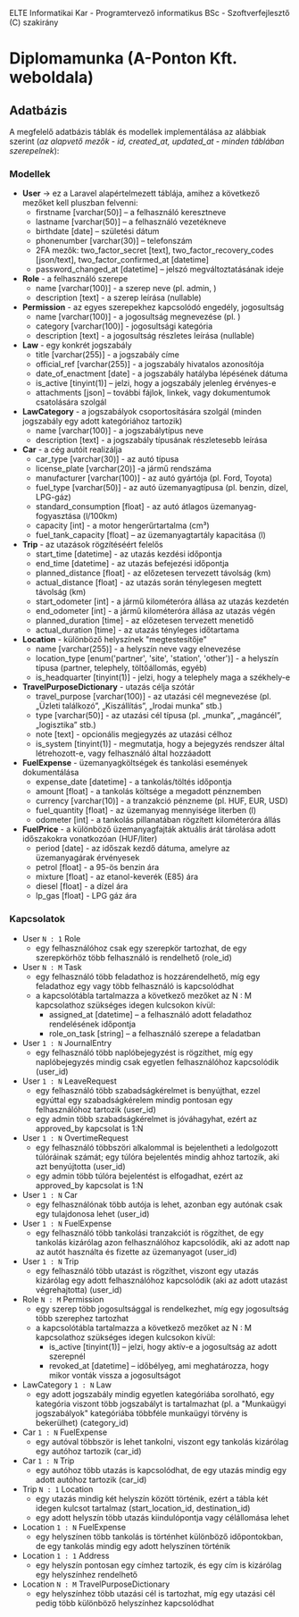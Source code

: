 ELTE Informatikai Kar - Programtervező informatikus BSc - Szoftverfejlesztő (C) szakirány
# Diplomamunka (A-Ponton Kft. weboldala)

## Adatbázis
A megfelelő adatbázis táblák és modellek implementálása az alábbiak szerint (*az alapvető mezők - id, created_at, updated_at - minden táblában szerepelnek*):
### Modellek
* **User**
  -> ez a Laravel alapértelmezett táblája, amihez a következő mezőket kell pluszban felvenni:   
    * firstname [varchar(50)] – a felhasználó keresztneve
    * lastname [varchar(50)] – a felhasználó vezetékneve
    * birthdate [date] – születési dátum
    * phonenumber [varchar(30)] – telefonszám
    * 2FA mezők: two_factor_secret [text], two_factor_recovery_codes [json/text], two_factor_confirmed_at [datetime]
    * password_changed_at [datetime] – jelszó megváltoztatásának ideje
* **Role** - a felhasználó szerepe
  * name [varchar(100)] - a szerep neve (pl. admin, )
  * description [text] - a szerep leírása (nullable)
* **Permission** - az egyes szerepekhez kapcsolódó engedély, jogosultság
  * name [varchar(100)] - a jogosultság megnevezése (pl. )
  * category [varchar(100)] - jogosultsági kategória
  * description [text] - a jogosultság részletes leírása (nullable)
* **Law** - egy konkrét jogszabály
  * title [varchar(255)] - a jogszabály címe
  * official_ref [varchar(255)] - a jogszabály hivatalos azonosítója
  * date_of_enactment [date] - a jogszabály hatályba lépésének dátuma
  * is_active [tinyint(1)] – jelzi, hogy a jogszabály jelenleg érvényes-e
  * attachments [json] – további fájlok, linkek, vagy dokumentumok csatolására szolgál
* **LawCategory** - a jogszabályok csoportosítására szolgál (minden jogszabály egy adott kategóriához tartozik)
  * name [varchar(100)] - a jogszabálytípus neve
  * description [text] - a jogszabály típusának részletesebb leírása
* **Car** - a cég autóit realizálja
  * car_type [varchar(30)] - az autó típusa
  * license_plate [varchar(20)] -a jármű rendszáma
  * manufacturer [varchar(100)] - az autó gyártója (pl. Ford, Toyota)
  * fuel_type [varchar(50)] - az autó üzemanyagtípusa (pl. benzin, dízel, LPG-gáz)
  * standard_consumption [float] - az autó átlagos üzemanyag-fogyasztása (l/100km)
  * capacity [int] - a motor hengerűrtartalma (cm³)
  * fuel_tank_capacity [float] – az üzemanyagtartály kapacitása (l)
* **Trip** - az utazások rögzítéséért felelős
  * start_time [datetime] - az utazás kezdési időpontja
  * end_time [datetime] - az utazás befejezési időpontja
  * planned_distance [float] - az előzetesen tervezett távolság (km)
  * actual_distance [float] - az utazás során ténylegesen megtett távolság (km)
  * start_odometer [int] - a jármű kilométeróra állása az utazás kezdetén
  * end_odometer [int] - a jármű kilométeróra állása az utazás végén
  * planned_duration [time] - az előzetesen tervezett menetidő
  * actual_duration [time] - az utazás tényleges időtartama
* **Location** - különböző helyszínek "megtestesítője"
  * name [varchar(255)] - a helyszín neve vagy elnevezése
  * location_type [enum('partner', 'site', 'station', 'other')] - a helyszín típusa (partner, telephely, töltőállomás, egyéb)
  * is_headquarter [tinyint(1)] - jelzi, hogy a telephely maga a székhely-e
* **TravelPurposeDictionary**  - utazás célja szótár
  * travel_purpose [varchar(100)] - az utazási cél megnevezése (pl. „Üzleti találkozó”, „Kiszállítás”, „Irodai munka” stb.)
  * type [varchar(50)] - az utazási cél típusa (pl. „munka”, „magáncél”, „logisztika” stb.)
  * note [text] - opcionális megjegyzés az utazási célhoz
  * is_system [tinyint(1)] - megmutatja, hogy a bejegyzés rendszer által létrehozott-e, vagy felhasználó által hozzáadott
* **FuelExpense** - üzemanyagköltségek és tankolási események dokumentálása
  * expense_date [datetime] - a tankolás/töltés időpontja
  * amount [float] - a tankolás költsége a megadott pénznemben
  * currency [varchar(10)] - a tranzakció pénzneme (pl. HUF, EUR, USD)
  * fuel_quantity [float] - az üzemanyag mennyisége literben (l)
  * odometer [int] - a tankolás pillanatában rögzített kilométeróra állás
* **FuelPrice** - a különböző üzemanyagfajták aktuális árát tárolása adott időszakokra vonatkozóan (HUF/liter)
  * period [date] - az időszak kezdő dátuma, amelyre az üzemanyagárak érvényesek
  * petrol [float] - a 95-ös benzin ára
  * mixture [float] - az etanol-keverék (E85) ára
  * diesel [float] - a dízel ára
  * lp_gas [float] - LPG gáz ára

### Kapcsolatok
* User `N : 1` Role
  * egy felhasználóhoz csak egy szerepkör tartozhat, de egy szerepkörhöz több felhasználó is rendelhető (role_id)
* User `N : M` Task
  * egy felhasználó több feladathoz is hozzárendelhető, míg egy feladathoz egy vagy több felhasználó is kapcsolódhat
  * a kapcsolótábla tartalmazza a következő mezőket az N : M kapcsolathoz szükséges idegen kulcsokon kívül:
    * assigned_at [datetime] – a felhasználó adott feladathoz rendelésének időpontja
    * role_on_task [string] – a felhasználó szerepe a feladatban
* User `1 : N` JournalEntry
    * egy felhasználó több naplóbejegyzést is rögzíthet, míg egy naplóbejegyzés mindig csak egyetlen felhasználóhoz kapcsolódik (user_id)
* User `1 : N` LeaveRequest
  * egy felhasználó több szabadságkérelmet is benyújthat, ezzel egyúttal egy szabadságkérelem mindig pontosan egy felhasználóhoz tartozik (user_id)
  * egy admin több szabadságkérelmet is jóváhagyhat, ezért az approved_by kapcsolat is 1:N
* User `1 : N` OvertimeRequest
  * egy felhasználó többszöri alkalommal is bejelentheti a ledolgozott túlóráinak számát; egy túlóra bejelentés mindig ahhoz tartozik, aki azt benyújtotta (user_id)
  * egy admin több túlóra bejelentést is elfogadhat, ezért az approved_by kapcsolat is 1:N
* User `1 : N` Car
  * egy felhasználónak több autója is lehet, azonban egy autónak csak egy tulajdonosa lehet (user_id)
* User `1 : N` FuelExpense
  * egy felhasználó több tankolási tranzakciót is rögzíthet, de egy tankolás kizárólag azon felhasználóhoz kapcsolódik, aki az adott nap az autót használta és fizette az üzemanyagot (user_id)
* User `1 : N` Trip
  * egy felhasználó több utazást is rögzíthet, viszont egy utazás kizárólag egy adott felhasználóhoz kapcsolódik (aki az adott utazást végrehajtotta) (user_id)
* Role `N : M` Permission
  * egy szerep több jogosultsággal is rendelkezhet, míg egy jogosultság több szerephez tartozhat
  * a kapcsolótábla tartalmazza a következő mezőket az N : M kapcsolathoz szükséges idegen kulcsokon kívül:
    * is_active [tinyint(1)] – jelzi, hogy aktív-e a jogosultság az adott szerepnél
    * revoked_at [datetime] – időbélyeg, ami meghatározza, hogy mikor vonták vissza a jogosultságot
* LawCategory `1 : N` Law
  * egy adott jogszabály mindig egyetlen kategóriába sorolható, egy kategória viszont több jogszabályt is tartalmazhat (pl. a "Munkaügyi jogszabályok" kategóriába többféle munkaügyi törvény is bekerülhet) (category_id)
* Car `1 : N` FuelExpense
  * egy autóval többször is lehet tankolni, viszont egy tankolás kizárólag egy autóhoz tartozik (car_id)
* Car `1 : N` Trip
  * egy autóhoz több utazás is kapcsolódhat, de egy utazás mindig egy adott autóhoz tartozik (car_id)
* Trip `N : 1` Location
  * egy utazás mindig két helyszín között történik, ezért a tábla két idegen kulcsot tartalmaz (start_location_id, destination_id)
  * egy adott helyszín több utazás kiindulópontja vagy célállomása lehet
* Location `1 : N` FuelExpense
  * egy helyszínen több tankolás is történhet különböző időpontokban, de egy tankolás mindig egy adott helyszínen történik
* Location `1 : 1` Address
  * egy helyszín pontosan egy címhez tartozik, és egy cím is kizárólag egy helyszínhez rendelhető
* Location `N : M` TravelPurposeDictionary
  * egy helyszínhez több utazási cél is tartozhat, míg egy utazási cél pedig több különböző helyszínhez kapcsolódhat

